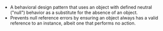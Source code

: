 - A behavioral design pattern that uses an object with defined neutral ("null") behavior as a substitute for the absence of an object.
- Prevents null reference errors by ensuring an object always has a valid reference to an instance, albeit one that performs no action.